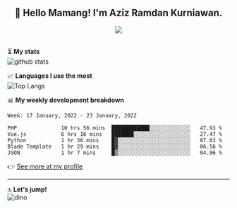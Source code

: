 <h2 align="center">👋 Hello Mamang! I'm Aziz Ramdan Kurniawan.</h2>  
<p align="center">
  <img src="https://komarev.com/ghpvc/?username=azizramdan"> <br><br>
</p>
    
⏳ **My stats**  
![github stats](https://github-readme-stats.vercel.app/api?username=azizramdan&show_icons=true&count_private=true&title_color=000&hide_border=true&hide_title=true)  

📈 **Languages I use the most**  
![Top Langs](https://github-readme-stats.vercel.app/api/top-langs/?username=azizramdan&layout=compact&langs_count=6&hide=tsql&hide_border=true&hide_title=true&exclude_repo=Futsal-Go,Futsal-Go-Admin,Sistem-Informasi-Sensus-Harian-Rawat-Inap)  

📊 **My weekly development breakdown**
<!--START_SECTION:waka-->
```text
Week: 17 January, 2022 - 23 January, 2022

PHP              10 hrs 56 mins  ████████████░░░░░░░░░░░░░   47.93 % 
Vue.js           6 hrs 16 mins   ███████░░░░░░░░░░░░░░░░░░   27.47 % 
Python           1 hr 36 mins    █▓░░░░░░░░░░░░░░░░░░░░░░░   07.03 % 
Blade Template   1 hr 29 mins    █▓░░░░░░░░░░░░░░░░░░░░░░░   06.56 % 
JSON             1 hr 7 mins     █▒░░░░░░░░░░░░░░░░░░░░░░░   04.96 % 
```
<!--END_SECTION:waka-->
👉 [See more at my profile](https://wakatime.com/@azizramdan)
***
🔝 **Let's jump!**  
![dino](https://raw.githubusercontent.com/azizramdan/azizramdan/master/dino.gif)  
